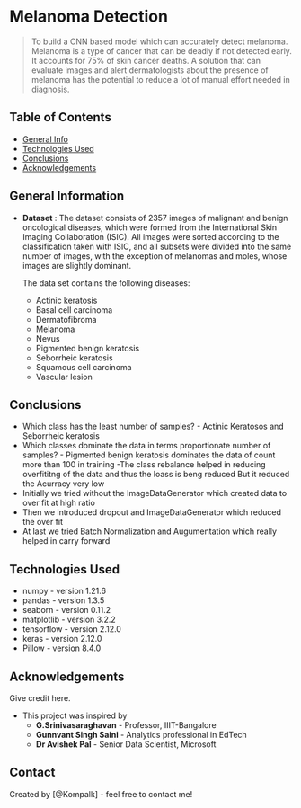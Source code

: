 # Melanoma Detection
> To build a CNN based model which can accurately detect melanoma. Melanoma is a type of cancer that can be deadly if not detected early. It accounts for 75% of skin cancer deaths. A solution that can evaluate images and alert dermatologists about the presence of melanoma has the potential to reduce a lot of manual effort needed in diagnosis.


## Table of Contents
* [General Info](#general-information)
* [Technologies Used](#technologies-used)
* [Conclusions](#conclusions)
* [Acknowledgements](#acknowledgements)


## General Information

- **Dataset** : The dataset consists of 2357 images of malignant and benign oncological diseases, which were formed from the International Skin Imaging Collaboration (ISIC). All images were sorted according to the classification taken with ISIC, and all subsets were divided into the same number of images, with the exception of melanomas and moles, whose images are slightly dominant.

  The data set contains the following diseases:

  - Actinic keratosis
  - Basal cell carcinoma
  - Dermatofibroma
  - Melanoma
  - Nevus
  - Pigmented benign keratosis
  - Seborrheic keratosis
  - Squamous cell carcinoma
  - Vascular lesion


## Conclusions
-  Which class has the least number of samples? - Actinic Keratosos and Seborrheic keratosis
- Which classes dominate the data in terms proportionate number of samples? -
Pigmented benign keratosis dominates the data of count more than 100 in training
-The class rebalance helped in reducing overfititng of the data and thus the loass is beng reduced But it reduced the Acurracy very low
- Initially we tried without the ImageDataGenerator which created data to over fit at high ratio
- Then we introduced dropout and ImageDataGenerator which reduced the over fit
- At last we tried Batch Normalization and Augumentation which really helped in carry forward


## Technologies Used
- numpy - version 1.21.6
- pandas - version 1.3.5
- seaborn - version 0.11.2
- matplotlib - version 3.2.2
- tensorflow - version 2.12.0
- keras - version 2.12.0
- Pillow - version 8.4.0


## Acknowledgements
Give credit here.
- This project was inspired by
    - **G.Srinivasaraghavan** - Professor, IIIT-Bangalore
    - **Gunnvant Singh Saini** - Analytics professional in EdTech
    - **Dr Avishek Pal** - Senior Data Scientist, Microsoft


## Contact
Created by [@Kompalk] - feel free to contact me!